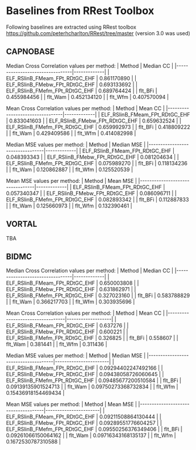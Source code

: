 # Baselines from RRest Toolbox

Following baselines are extracted using RRest toolbox https://github.com/peterhcharlton/RRest/tree/master (version 3.0 was used)

## CAPNOBASE
Median Cross Correlation values per method:
| Method                          | Median CC   |
|---------------------------------|-------------|
| ELF_RSlinB_FMeam_FPt_RDtGC_EHF  | 0.861170890 |
| ELF_RSlinB_FMebw_FPt_RDtGC_EHF  | 0.693133692 |
| ELF_RSlinB_FMefm_FPt_RDtGC_EHF  | 0.689764424 |
| flt_BFi                         | 0.455984456 |
| flt_Wam                         | 0.452134120 |
| flt_Wfm                         | 0.407570094 |

Mean Cross Correlation values per method:
| Method                          | Mean CC     |
|---------------------------------|-------------|
| ELF_RSlinB_FMeam_FPt_RDtGC_EHF  | 0.833041603 |
| ELF_RSlinB_FMebw_FPt_RDtGC_EHF  | 0.659632524 |
| ELF_RSlinB_FMefm_FPt_RDtGC_EHF  | 0.659992973 |
| flt_BFi                         | 0.418809222 |
| flt_Wam                         | 0.429409586 |
| flt_Wfm                         | 0.414082998 |

Median MSE values per method:
| Method                          | Median MSE  |
|---------------------------------|-------------|
| ELF_RSlinB_FMeam_FPt_RDtGC_EHF  | 0.048393343 |
| ELF_RSlinB_FMebw_FPt_RDtGC_EHF  | 0.081204634 |
| ELF_RSlinB_FMefm_FPt_RDtGC_EHF  | 0.075989270 |
| flt_BFi                         | 0.118134236 |
| flt_Wam                         | 0.120862887 |
| flt_Wfm                         | 0.125520539 |

Mean MSE values per method:
| Method                          | Mean MSE    |
|---------------------------------|-------------|
| ELF_RSlinB_FMeam_FPt_RDtGC_EHF  | 0.057340347 |
| ELF_RSlinB_FMebw_FPt_RDtGC_EHF  | 0.086096711 |
| ELF_RSlinB_FMefm_FPt_RDtGC_EHF  | 0.082893342 |
| flt_BFi                         | 0.112887833 |
| flt_Wam                         | 0.125660973 |
| flt_Wfm                         | 0.132390461 |


## VORTAL
TBA


## BIDMC
Median Cross Correlation values per method:
| Method                           | Median CC |
|---------------------------------|-------------|
| ELF_RSlinB_FMeam_FPt_RDtGC_EHF  | 0.650003808 |
| ELF_RSlinB_FMebw_FPt_RDtGC_EHF  | 0.631862971 |
| ELF_RSlinB_FMefm_FPt_RDtGC_EHF  | 0.327023160 |
| flt_BFi                         | 0.583788829 |
| flt_Wam                         | 0.366217703 |
| flt_Wfm                         | 0.303935696 |

Mean Cross Correlation values per method:
| Method                           | Mean CC           |
|----------------------------------|-------------------|
| ELF_RSlinB_FMeam_FPt_RDtGC_EHF   | 0.637276          |
| ELF_RSlinB_FMebw_FPt_RDtGC_EHF   | 0.600221          |
| ELF_RSlinB_FMefm_FPt_RDtGC_EHF   | 0.326825          |
| flt_BFi                          | 0.558607          |
| flt_Wam                          | 0.381441          |
| flt_Wfm                          | 0.311436          |

Median MSE values per method:
| Method                              | Median MSE            |
|-------------------------------------|-----------------------|
| ELF_RSlinB_FMeam_FPt_RDtGC_EHF      | 0.09294402247492166   |
| ELF_RSlinB_FMebw_FPt_RDtGC_EHF      | 0.09438058726060645   |
| ELF_RSlinB_FMefm_FPt_RDtGC_EHF      | 0.09485677200510584   |
| flt_BFi                             | 0.09139135901524713   |
| flt_Wam                             | 0.09750273368732834   |
| flt_Wfm                             | 0.15436918154469434   |

Mean MSE values per method:
| Method                              | Mean MSE              |
|-------------------------------------|-----------------------|
| ELF_RSlinB_FMeam_FPt_RDtGC_EHF      | 0.09211508864130444   |
| ELF_RSlinB_FMebw_FPt_RDtGC_EHF      | 0.09289551776604257   |
| ELF_RSlinB_FMefm_FPt_RDtGC_EHF      | 0.09550256376349406   |
| flt_BFi                             | 0.09261066150064162   |
| flt_Wam                             | 0.09716343168135137   |
| flt_Wfm                             | 0.1672530787310588    |
